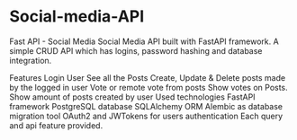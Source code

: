 ﻿# Social-media-API
Fast API - Social Media
Social Media API built with FastAPI framework. A simple CRUD API which has logins, password hashing and database integration.

Features
Login User
See all the Posts
Create, Update & Delete posts made by the logged in user
Vote or remote vote from posts
Show votes on Posts.
Show amount of posts created by user
Used technologies
FastAPI framework
PostgreSQL database
SQLAlchemy ORM
Alembic as database migration tool
OAuth2 and JWTokens for users authentication
Each query and api feature provided.
